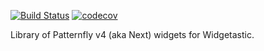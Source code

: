 [![Build Status](https://travis-ci.org/quarckster/widgetastic.patternfly4.svg?branch=master)](https://travis-ci.org/quarckster/widgetastic.patternfly4)
[![codecov](https://codecov.io/gh/quarckster/widgetastic.patternfly4/branch/master/graph/badge.svg)](https://codecov.io/gh/quarckster/widgetastic.patternfly4)

Library of Patternfly v4 (aka Next) widgets for Widgetastic.